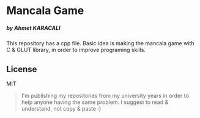 # Mancala Game
#####  by Ahmet KARACALI

This repository has a cpp file. Basic idea is making the mancala game with C & GLUT library, in order to improve programing skills.



## License

MIT
> I'm publishing my repositories from my university years in order to help anyone having the same problem. I suggest to read & understand, not copy & paste :)